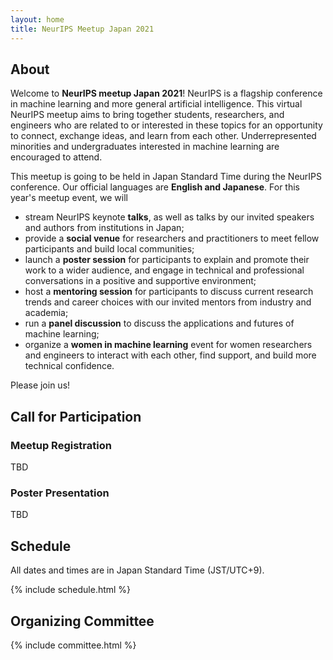 ```yaml
---
layout: home
title: NeurIPS Meetup Japan 2021
---
```


## About

Welcome to **NeurIPS meetup Japan 2021**!
NeurIPS is a flagship conference in machine learning and more general artificial intelligence.
This virtual NeurIPS meetup aims to bring together students, researchers, and engineers who are related to or interested in these topics for an opportunity to connect, exchange ideas, and learn from each other.
Underrepresented minorities and undergraduates interested in machine learning are encouraged to attend.

This meetup is going to be held in Japan Standard Time during the NeurIPS conference.
Our official languages are **English and Japanese**.
For this year's meetup event, we will 
- stream NeurIPS keynote **talks**, as well as talks by our invited speakers and authors from institutions in Japan;
- provide a **social venue** for researchers and practitioners to meet fellow participants and build local communities;
- launch a **poster session** for participants to explain and promote their work to a wider audience, and engage in technical and professional conversations in a positive and supportive environment;
- host a **mentoring session** for participants to discuss current research trends and career choices with our invited mentors from industry and academia;
- run a **panel discussion** to discuss the applications and futures of machine learning;
- organize a **women in machine learning** event for women researchers and engineers to interact with each other, find support, and build more technical confidence.

Please join us!

## Call for Participation

### Meetup Registration

TBD

### Poster Presentation

TBD

## Schedule

All dates and times are in Japan Standard Time (JST/UTC+9).

{% include schedule.html %}

## Organizing Committee

{% include committee.html %}
